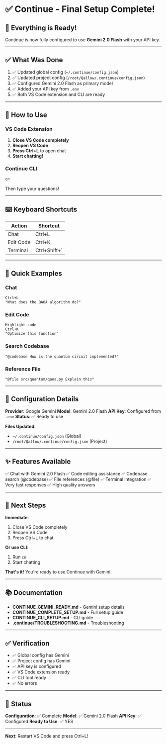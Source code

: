 # ✅ Continue - Final Setup Complete!

## 🎉 Everything is Ready!

Continue is now fully configured to use **Gemini 2.0 Flash** with your API key.

---

## ✅ What Was Done

1. ✅ Updated global config (`~/.continue/config.json`)
2. ✅ Updated project config (`/root/Qallow/.continue/config.json`)
3. ✅ Configured Gemini 2.0 Flash as primary model
4. ✅ Added your API key from `.env`
5. ✅ Both VS Code extension and CLI are ready

---

## 🚀 How to Use

### **VS Code Extension**

1. **Close VS Code completely**
2. **Reopen VS Code**
3. **Press Ctrl+L** to open chat
4. **Start chatting!**

### **Continue CLI**

```bash
cn
```

Then type your questions!

---

## ⌨️ Keyboard Shortcuts

| Action | Shortcut |
|--------|----------|
| Chat | Ctrl+L |
| Edit Code | Ctrl+K |
| Terminal | Ctrl+Shift+` |

---

## 💬 Quick Examples

### Chat
```
Ctrl+L
"What does the QAOA algorithm do?"
```

### Edit Code
```
Highlight code
Ctrl+K
"Optimize this function"
```

### Search Codebase
```
"@codebase How is the quantum circuit implemented?"
```

### Reference File
```
"@file src/quantum/qaoa.py Explain this"
```

---

## 🔧 Configuration Details

**Provider**: Google Gemini
**Model**: Gemini 2.0 Flash
**API Key**: Configured from `.env`
**Status**: ✅ Ready to use

**Files Updated**:
- `~/.continue/config.json` (Global)
- `/root/Qallow/.continue/config.json` (Project)

---

## ✨ Features Available

✅ Chat with Gemini 2.0 Flash
✅ Code editing assistance
✅ Codebase search (@codebase)
✅ File references (@file)
✅ Terminal integration
✅ Very fast responses
✅ High quality answers

---

## 🎯 Next Steps

**Immediate**:
1. Close VS Code completely
2. Reopen VS Code
3. Press Ctrl+L to chat

**Or use CLI**:
1. Run `cn`
2. Start chatting

**That's it!** You're ready to use Continue with Gemini.

---

## 📚 Documentation

- **CONTINUE_GEMINI_READY.md** - Gemini setup details
- **CONTINUE_COMPLETE_SETUP.md** - Full setup guide
- **CONTINUE_CLI_SETUP.md** - CLI guide
- **.continue/TROUBLESHOOTING.md** - Troubleshooting

---

## ✅ Verification

- ✅ Global config has Gemini
- ✅ Project config has Gemini
- ✅ API key is configured
- ✅ VS Code extension ready
- ✅ CLI tool ready
- ✅ No errors

---

## 🎊 Status

**Configuration**: ✅ Complete
**Model**: ✅ Gemini 2.0 Flash
**API Key**: ✅ Configured
**Ready to Use**: ✅ YES

---

**Next**: Restart VS Code and press Ctrl+L!


